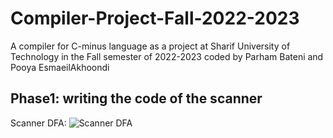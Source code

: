 # Compiler-Project-Fall-2022-2023
A compiler for C-minus language as a project at Sharif University of Technology in the Fall semester of 2022-2023 coded by Parham Bateni and Pooya EsmaeilAkhoondi
## Phase1: writing the code of the scanner
Scanner DFA:
![Scanner DFA](https://user-images.githubusercontent.com/79264909/203630026-4798ca58-201e-4d32-a032-1a9cb84b4dda.png)
